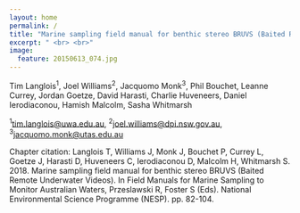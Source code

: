 ```yaml
---
layout: home
permalink: /
title: "Marine sampling field manual for benthic stereo BRUVS (Baited Remote Underwater Videos)"
excerpt: " <br> <br>"
image:
  feature: 20150613_074.jpg
---
```


Tim Langlois<sup>1</sup>, Joel Williams<sup>2</sup>, Jacquomo Monk<sup>3</sup>, Phil Bouchet, Leanne Currey, Jordan Goetze, David Harasti, Charlie Huveneers, Daniel Ierodiaconou, Hamish Malcolm, Sasha Whitmarsh

<sup>1</sup>tim.langlois@uwa.edu.au, <sup>2</sup>joel.williams@dpi.nsw.gov.au, <sup>3</sup>jacquomo.monk@utas.edu.au

Chapter citation:
Langlois T, Williams J, Monk J, Bouchet P, Currey L, Goetze J, Harasti D, Huveneers C, Ierodiaconou D, Malcolm H, Whitmarsh S. 2018. Marine sampling field manual for benthic stereo BRUVS (Baited Remote Underwater Videos). In Field Manuals for Marine Sampling to Monitor Australian Waters, Przeslawski R, Foster S (Eds). National Environmental Science Programme (NESP). pp. 82-104. 
